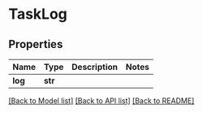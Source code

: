# TaskLog


## Properties

Name | Type | Description | Notes
------------ | ------------- | ------------- | -------------
**log** | **str** |  | 

[[Back to Model list]](../#documentation-for-models) [[Back to API list]](../#documentation-for-api-endpoints) [[Back to README]](../)


